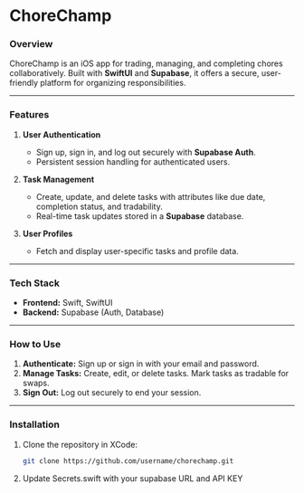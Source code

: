 # ChoreChamp  

### Overview  
ChoreChamp is an iOS app for trading, managing, and completing chores collaboratively. Built with **SwiftUI** and **Supabase**, it offers a secure, user-friendly platform for organizing responsibilities.  

---

### Features  
1. **User Authentication**  
   - Sign up, sign in, and log out securely with **Supabase Auth**.  
   - Persistent session handling for authenticated users.  

2. **Task Management**  
   - Create, update, and delete tasks with attributes like due date, completion status, and tradability.  
   - Real-time task updates stored in a **Supabase** database.  

3. **User Profiles**  
   - Fetch and display user-specific tasks and profile data.  

---

### Tech Stack  
- **Frontend:** Swift, SwiftUI  
- **Backend:** Supabase (Auth, Database) 

---

### How to Use  
1. **Authenticate:** Sign up or sign in with your email and password.  
2. **Manage Tasks:** Create, edit, or delete tasks. Mark tasks as tradable for swaps.  
3. **Sign Out:** Log out securely to end your session.  

---

### Installation  
1. Clone the repository in XCode:  
   ```bash
   git clone https://github.com/username/chorechamp.git
   ```
2. Update Secrets.swift with your supabase URL and API KEY
